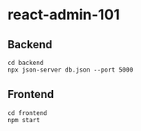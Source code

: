 # react-admin-101

## Backend
```
cd backend
npx json-server db.json --port 5000
```

## Frontend
```
cd frontend
npm start
```